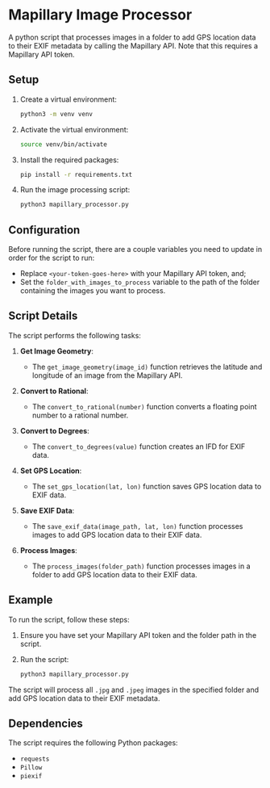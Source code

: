 # Mapillary Image Processor

A python script that processes images in a folder to add GPS location data to their EXIF metadata by calling the Mapillary API. Note that this requires a Mapillary API token.

## Setup

1. Create a virtual environment:
	```bash
	python3 -m venv venv
	```

2. Activate the virtual environment:
	```bash
	source venv/bin/activate
	```

3. Install the required packages:
	```bash
	pip install -r requirements.txt
	```

4. Run the image processing script:
	```bash
	python3 mapillary_processor.py
	```

## Configuration

Before running the script, there are a couple variables you need to update in order for the script to run:

- Replace `<your-token-goes-here>` with your Mapillary API token, and;
- Set the `folder_with_images_to_process` variable to the path of the folder containing the images you want to process.

## Script Details

The script performs the following tasks:

1. **Get Image Geometry**:
	- The `get_image_geometry(image_id)` function retrieves the latitude and longitude of an image from the Mapillary API.

2. **Convert to Rational**:
	- The `convert_to_rational(number)` function converts a floating point number to a rational number.

3. **Convert to Degrees**:
	- The `convert_to_degrees(value)` function creates an IFD for EXIF data.

4. **Set GPS Location**:
	- The `set_gps_location(lat, lon)` function saves GPS location data to EXIF data.

5. **Save EXIF Data**:
	- The `save_exif_data(image_path, lat, lon)` function processes images to add GPS location data to their EXIF data.

6. **Process Images**:
	- The `process_images(folder_path)` function processes images in a folder to add GPS location data to their EXIF data.

## Example

To run the script, follow these steps:

1. Ensure you have set your Mapillary API token and the folder path in the script.

2. Run the script:
	```bash
	python3 mapillary_processor.py
	```

The script will process all `.jpg` and `.jpeg` images in the specified folder and add GPS location data to their EXIF metadata.

## Dependencies

The script requires the following Python packages:
- `requests`
- `Pillow`
- `piexif`